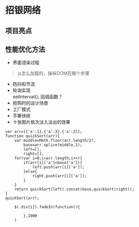 # 招银网络
## 项目亮点   
## 性能优化方法  
- 界面渲染过程
> js怎么加载的，操纵DOM在哪个步骤   
- 防抖和节流  
- 轮询实现   
setInterval();
回调函数？
- 抢购时的设计场景   
- 工厂模式
- 手撕快排 
- 十张图片依次淡入淡出的效果   
```
var arr=[{'a':1},{'a':3},{'a':2}];
function quickSort(arr){
    var middle=Math.floor(arr.length/2),
        base=arr.splice(middle,1);
        left=[],
        right=[];
    for(var i=0;i<arr.length;i++){
        if(arr[i]['a']<base['a']){
            left.push(arr[i]['a']);
        }else{
            right.push(arr[i]['a']);
        }
    }
    return quickSort(left).concat(base,quickSort(right));
}
quickSort(arr);
```  
```
    $(.div[i]).fadeIn(function(){
            
        },1000
    )   
```
